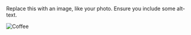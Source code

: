Replace this with an image, like your photo. Ensure you include some alt-text.

![Coffee](https://www.ishn.com/ext/resources/logos/900x500/starbucks-logo-900.jpg?1556110290)
